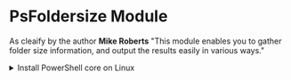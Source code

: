 # PsFoldersize Module


As cleaify by the author **Mike Roberts** "This module enables you to gather folder size information, and output the results easily in various ways."

<details>
<summary>Install PowerShell core on Linux </summary>

If you havn't PowerShell core installed on you local Device, Don't wory just follow the steps below:
i'm using Ubunto destrubution, So will going throgh deb packages, however if you're using another dest just The proper package manager

 - Download the package "powershell_7.3.4-1.deb_amd64.deb"
 - set execution permission and Install the package

	```bash
	chmod +x powershell_7.3.4-1.deb_amd64.deb 
	sudo dpkg -i powershell_7.3.4-1.deb_amd64.deb 
	```

</details>